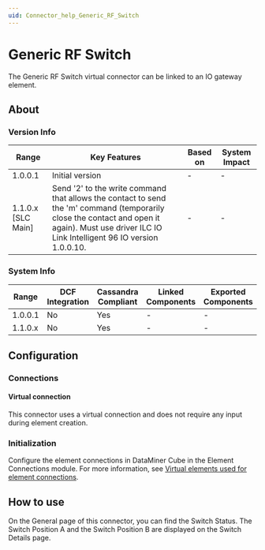 ```yaml
---
uid: Connector_help_Generic_RF_Switch
---
```


# Generic RF Switch

The Generic RF Switch virtual connector can be linked to an IO gateway element.

## About

### Version Info

| **Range** | **Key Features** | **Based on** | **System Impact** |
|--|--|--|--|
| 1.0.0.1 | Initial version | \- | \- |
| 1.1.0.x \[SLC Main\] | Send '2' to the write command that allows the contact to send the 'm' command (temporarily close the contact and open it again). Must use driver ILC IO Link Intelligent 96 IO version 1.0.0.10. | \- | \- |

### System Info

| **Range** | **DCF Integration** | **Cassandra Compliant** | **Linked Components** | **Exported Components** |
|-----------|---------------------|-------------------------|-----------------------|-------------------------|
| 1.0.0.1   | No                  | Yes                     | \-                    | \-                      |
| 1.1.0.x   | No                  | Yes                     | \-                    | \-                      |

## Configuration

### Connections

#### Virtual connection

This connector uses a virtual connection and does not require any input during element creation.

### Initialization

Configure the element connections in DataMiner Cube in the Element Connections module. For more information, see [Virtual elements used for element connections](xref:Virtual_elements#virtual-elements-used-for-element-connections).

## How to use

On the General page of this connector, you can find the Switch Status. The Switch Position A and the Switch Position B are displayed on the Switch Details page.
